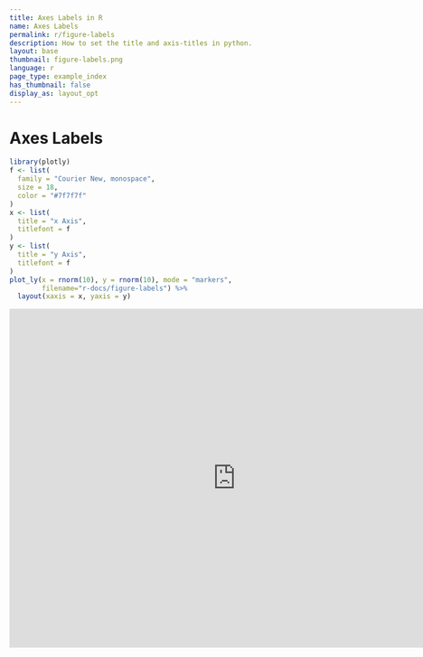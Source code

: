 ```yaml
---
title: Axes Labels in R
name: Axes Labels
permalink: r/figure-labels
description: How to set the title and axis-titles in python.
layout: base
thumbnail: figure-labels.png
language: r
page_type: example_index
has_thumbnail: false
display_as: layout_opt
---
```



# Axes Labels

```r
library(plotly)
f <- list(
  family = "Courier New, monospace",
  size = 18,
  color = "#7f7f7f"
)
x <- list(
  title = "x Axis",
  titlefont = f
)
y <- list(
  title = "y Axis",
  titlefont = f
)
plot_ly(x = rnorm(10), y = rnorm(10), mode = "markers",
	    filename="r-docs/figure-labels") %>%
  layout(xaxis = x, yaxis = y)
```

<iframe height="600" id="igraph" scrolling="no" seamless="seamless" src="https://plot.ly/~RPlotBot/447.embed" width="800" frameBorder="0"></iframe>
